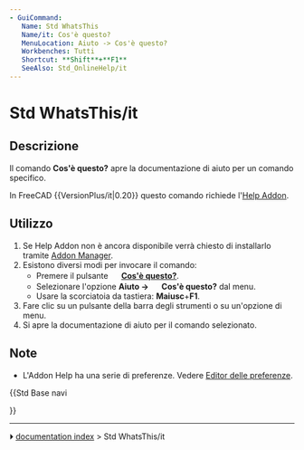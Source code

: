 ```yaml
---
- GuiCommand:
   Name: Std WhatsThis
   Name/it: Cos'è questo?
   MenuLocation: Aiuto -> Cos'è questo?‏‎
   Workbenches: Tutti
   Shortcut: **Shift**+**F1**
   SeeAlso: Std_OnlineHelp/it
---
```


# Std WhatsThis/it



## Descrizione

Il comando **Cos\'è questo?** apre la documentazione di aiuto per un comando specifico.

In FreeCAD {{VersionPlus/it|0.20}} questo comando richiede l\'[Help Addon](https://github.com/FreeCAD/FreeCAD-Help).



## Utilizzo

1.  Se Help Addon non è ancora disponibile verrà chiesto di installarlo tramite [Addon Manager](Std_AddonMgr/it.md).
2.  Esistono diversi modi per invocare il comando:
    -   Premere il pulsante **<img src="images/Std_WhatsThis.svg" width=16px> [Cos'è questo?](Std_WhatsThis/it.md)**.
    -   Selezionare l\'opzione **Aiuto → <img src="images/Std_WhatsThis.svg" width=16px> Cos'è questo?** dal menu.
    -   Usare la scorciatoia da tastiera: **Maiusc**+**F1**.
3.  Fare clic su un pulsante della barra degli strumenti o su un\'opzione di menu.
4.  Si apre la documentazione di aiuto per il comando selezionato.



## Note

-   L\'Addon Help ha una serie di preferenze. Vedere [Editor delle preferenze](Preferences_Editor/it#Aiuto.md).





{{Std Base navi

}}



---
⏵ [documentation index](../README.md) > Std WhatsThis/it
